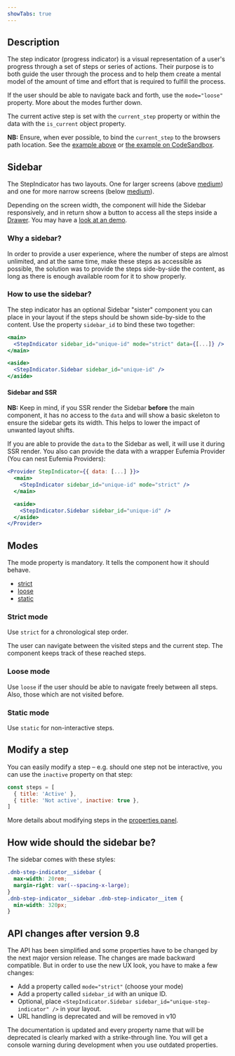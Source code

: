 ```yaml
---
showTabs: true
---
```


## Description

The step indicator (progress indicator) is a visual representation of a user's progress through a set of steps or series of actions. Their purpose is to both guide the user through the process and to help them create a mental model of the amount of time and effort that is required to fulfill the process.

If the user should be able to navigate back and forth, use the `mode="loose"` property. More about the modes further down.

The current active step is set with the `current_step` property or within the data with the `is_current` object property.

**NB:** Ensure, when ever possible, to bind the `current_step` to the browsers path location. See the [example above](/uilib/components/step-indicator/#stepindicator-with-a-router) or [the example on CodeSandbox](https://codesandbox.io/s/eufemia-step-indicator-with-reach-router-mhu0bh?file=/src/App.tsx).

## Sidebar

The StepIndicator has two layouts. One for larger screens (above [medium](/uilib/usage/layout/media-queries#media-queries-properties-table)) and one for more narrow screens (below [medium](/uilib/usage/layout/media-queries#media-queries-properties-table)).

Depending on the screen width, the component will hide the Sidebar responsively, and in return show a button to access all the steps inside a [Drawer](/uilib/components/modal/drawer). You may have a [look at an demo](/uilib/components/step-indicator/#stepindicator-in-loose-mode).

### Why a sidebar?

In order to provide a user experience, where the number of steps are almost unlimited, and at the same time, make these steps as accessible as possible, the solution was to provide the steps side-by-side the content, as long as there is enough available room for it to show properly.

### How to use the sidebar?

The step indicator has an optional Sidebar "sister" component you can place in your layout if the steps should be shown side-by-side to the content. Use the property `sidebar_id` to bind these two together:

```jsx
<main>
  <StepIndicator sidebar_id="unique-id" mode="strict" data={[...]} />
</main>

<aside>
  <StepIndicator.Sidebar sidebar_id="unique-id" />
</aside>
```

#### Sidebar and SSR

**NB:** Keep in mind, if you SSR render the Sidebar **before** the main component, it has no access to the `data` and will show a basic skeleton to ensure the sidebar gets its width. This helps to lower the impact of unwanted layout shifts.

If you are able to provide the `data` to the Sidebar as well, it will use it during SSR render. You also can provide the data with a wrapper Eufemia Provider (You can nest Eufemia Providers):

```jsx
<Provider StepIndicator={{ data: [...] }}>
  <main>
    <StepIndicator sidebar_id="unique-id" mode="strict" />
  </main>

  <aside>
    <StepIndicator.Sidebar sidebar_id="unique-id" />
  </aside>
</Provider>
```

## Modes

The mode property is mandatory. It tells the component how it should behave.

- [strict](/uilib/components/step-indicator#strict-mode)
- [loose](/uilib/components/step-indicator#loose-mode)
- [static](/uilib/components/step-indicator#static-mode)

### Strict mode

Use `strict` for a chronological step order.

The user can navigate between the visited steps and the current step. The component keeps track of these reached steps.

### Loose mode

Use `loose` if the user should be able to navigate freely between all steps. Also, those which are not visited before.

### Static mode

Use `static` for non-interactive steps.

## Modify a step

You can easily modify a step – e.g. should one step not be interactive, you can use the `inactive` property on that step:

```js
const steps = [
  { title: 'Active' },
  { title: 'Not active', inactive: true },
]
```

More details about modifying steps in the [properties panel](/uilib/components/step-indicator/properties#steps-parameters).

## How wide should the sidebar be?

The sidebar comes with these styles:

```css
.dnb-step-indicator__sidebar {
  max-width: 20rem;
  margin-right: var(--spacing-x-large);
}
.dnb-step-indicator__sidebar .dnb-step-indicator__item {
  min-width: 320px;
}
```

## API changes after version 9.8

The API has been simplified and some properties have to be changed by the next major version release. The changes are made backward compatible. But in order to use the new UX look, you have to make a few changes:

- Add a property called `mode="strict"` (choose your mode)
- Add a property called `sidebar_id` with an unique ID.
- Optional, place `<StepIndicator.Sidebar sidebar_id="unique-step-indicator" />` in your layout.
- URL handling is deprecated and will be removed in v10

The documentation is updated and every property name that will be deprecated is clearly marked with a strike-through line. You will get a console warning during development when you use outdated properties.
